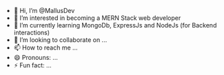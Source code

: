 - 👋 Hi, I’m @MallusDev
- 👀 I’m interested in becoming a MERN Stack web developer
- 🌱 I’m currently learning MongoDb, ExpressJs and NodeJs (for Backend interactions)
- 💞️ I’m looking to collaborate on ...
- 📫 How to reach me ...
- 😄 Pronouns: ...
- ⚡ Fun fact: ...

<!---
MallusDev/MallusDev is a ✨ special ✨ repository because its `README.md` (this file) appears on your GitHub profile.
You can click the Preview link to take a look at your changes.
--->
